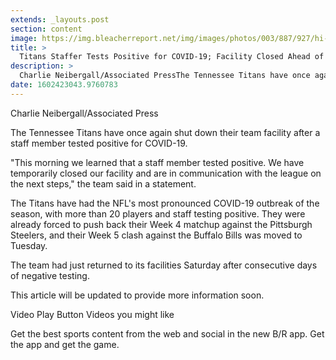 ```yaml
--- 
extends: _layouts.post 
section: content 
image: https://img.bleacherreport.net/img/images/photos/003/887/927/hi-res-f4e77097f9d34ebd89ed3188a27d36ec_crop_exact.jpg?w=1200&h=1200&q=75 
title: > 
  Titans Staffer Tests Positive for COVID-19; Facility Closed Ahead of Bills Game 
description: > 
  Charlie Neibergall/Associated PressThe Tennessee Titans have once again shut down their team facility after a staff member tested positive for COVID-19."This morning we learned that a staff member tested positive.We have temporarily closed our facility and are in communication with the league on the next steps," the team said in a statement.The Titans have had the NFL's most pronounced COVID-19 outbreak of the season, with more than 20 players and staff testing positive.Video Play Button Videos you might likeGet the best sports content from the web and social in the new B/R app. 
date: 1602423043.9760783 
--- 
```

Charlie Neibergall/Associated Press

The Tennessee Titans have once again shut down their team facility after a staff member tested positive for COVID-19.

"This morning we learned that a staff member tested positive. We have temporarily closed our facility and are in communication with the league on the next steps," the team said in a statement.

The Titans have had the NFL's most pronounced COVID-19 outbreak of the season, with more than 20 players and staff testing positive. They were already forced to push back their Week 4 matchup against the Pittsburgh Steelers, and their Week 5 clash against the Buffalo Bills was moved to Tuesday.

The team had just returned to its facilities Saturday after consecutive days of negative testing.

This article will be updated to provide more information soon.

Video Play Button Videos you might like

Get the best sports content from the web and social in the new B/R app. Get the app and get the game.